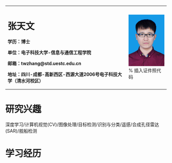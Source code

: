 <table border="0">
  <tr>
    <td width="75%">
      <h1>张天文</h1>
      <p><b>学历：博士</b></p>
      <p><b>单位：电子科技大学-信息与通信工程学院</b></p>
      <p><b>邮箱：twzhang@std.uestc.edu.cn</b></p>
      <p><b>地址：四川-成都-高新西区-西源大道2006号电子科技大学（清水河校区）</b></p>
    </td>
    <td width="25%">
      <img src="/TianwenZhang.jpg" width="100%">      % 插入证件照代码
    </td>
  </tr>
</table>

# 研究兴趣
深度学习/计算机视觉(CV)/图像处理/目标检测/识别与分类/遥感/合成孔径雷达(SAR)/舰船检测

# 学习经历
